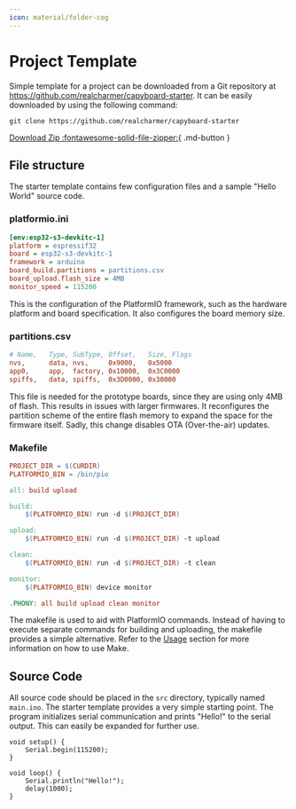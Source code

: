 ```yaml
---
icon: material/folder-cog
---
```


# Project Template

Simple template for a project can be downloaded from a Git repository at <https://github.com/realcharmer/capyboard-starter>. It can be easily downloaded by using the following command: 

```
git clone https://github.com/realcharmer/capyboard-starter
```

[Download Zip :fontawesome-solid-file-zipper:](https://github.com/realcharmer/capyboard-docs/archive/refs/heads/master.zip){ .md-button }

## File structure

The starter template contains few configuration files and a sample "Hello World" source code.

### platformio.ini

```ini
[env:esp32-s3-devkitc-1]
platform = espressif32
board = esp32-s3-devkitc-1
framework = arduino
board_build.partitions = partitions.csv
board_upload.flash_size = 4MB
monitor_speed = 115200
```

This is the configuration of the PlatformIO framework, such as the hardware platform and board specification. It also configures the board memory size.

### partitions.csv

```ini
# Name,   Type, SubType, Offset,   Size, Flags
nvs,      data, nvs,     0x9000,   0x5000
app0,     app,  factory, 0x10000,  0x3C0000
spiffs,   data, spiffs,  0x3D0000, 0x30000
```

This file is needed for the prototype boards, since they are using only 4MB of flash. This results in issues with larger firmwares. It reconfigures the partition scheme of the entire flash memory to expand the space for the firmware itself. Sadly, this change disables OTA (Over-the-air) updates.

### Makefile

```makefile
PROJECT_DIR = $(CURDIR)
PLATFORMIO_BIN = /bin/pio

all: build upload

build:
	$(PLATFORMIO_BIN) run -d $(PROJECT_DIR)

upload:
	$(PLATFORMIO_BIN) run -d $(PROJECT_DIR) -t upload

clean:
	$(PLATFORMIO_BIN) run -d $(PROJECT_DIR) -t clean

monitor:
	$(PLATFORMIO_BIN) device monitor

.PHONY: all build upload clean monitor
```

The makefile is used to aid with PlatformIO commands. Instead of having to execute separate commands for building and uploading, the makefile provides a simple alternative. Refer to the [Usage](usage.md) section for more information on how to use Make.

## Source Code

All source code should be placed in the `src` directory, typically named `main.ino`. The starter template provides a very simple starting point. The program initializes serial communication and prints "Hello!" to the serial output. This can easily be expanded for further use.

```arduino
void setup() {
	Serial.begin(115200);
}

void loop() {
	Serial.println("Hello!");
	delay(1000);
}
```
